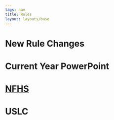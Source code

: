 ```yaml
---
tags: nav
title: Rules
layout: layouts/base
---
```

# New Rule Changes 

# Current Year PowerPoint

# [NFHS](https://www.nfhs.org/activities-sports/lacrosse-girls/)

# USLC 